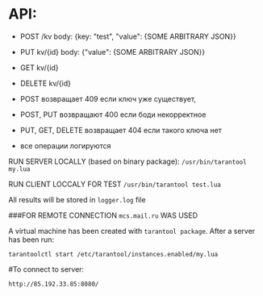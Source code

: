# API:
 - POST /kv body: {key: "test", "value": {SOME ARBITRARY JSON}} 
 - PUT kv/{id} body: {"value": {SOME ARBITRARY JSON}}
 - GET kv/{id} 
 - DELETE kv/{id}

 - POST  возвращает 409 если ключ уже существует, 
 - POST, PUT возвращают 400 если боди некорректное
 - PUT, GET, DELETE возвращает 404 если такого ключа нет
 - все операции логируются
 
 RUN SERVER LOCALLY (based on binary package):
 ```/usr/bin/tarantool my.lua```
 
 RUN CLIENT LOCCALY FOR TEST
```/usr/bin/tarantool test.lua```
 
 All results will be stored in ```logger.log``` file
 
###FOR REMOTE CONNECTION ```mcs.mail.ru``` WAS USED
 
A virtual machine has been created with ```tarantool package```. After a server has been run:

```tarantoolctl start /etc/tarantool/instances.enabled/my.lua```

#To connect to server:

```http://85.192.33.85:8080/```
